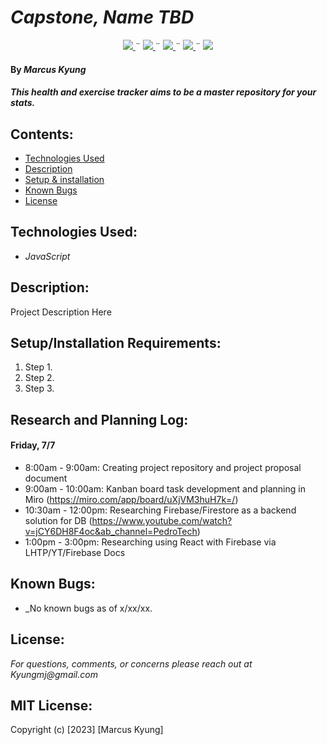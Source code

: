 # _Capstone, Name TBD_
<div align="center">
    <!-- Project Shields -->
    <div align="center">
        <a href="https://github.com/MarcusKyung/capstone/graphs/contributors">
            <img src="https://img.shields.io/github/contributors/MarcusKyung/capstone.svg?style=plastic">
        </a>
        ¨
        <a href="https://github.com/MarcusKyung/Valtteri-BOTtas/stargazers">
            <img src="https://img.shields.io/github/stars/MarcusKyung/capstone.svg?color=yellow&style=plastic">
        </a>
        ¨
        <a href="https://github.com/MarcusKyung/Valtteri-BOTtas/issues">
            <img src="https://img.shields.io/github/issues/MarcusKyung/capstone?style=plastic">
        </a>
        ¨
        <a href="https://github.com/MarcusKyung/Valtteri-BOTtas/blob/main/license.txt">
            <img src="https://img.shields.io/github/license/MarcusKyung/capstone?color=orange&style=plastic">
        </a>
        ¨
        <a href="https://linkedin.com/in/MarcusKyung">
            <img src="https://img.shields.io/badge/-LinkedIn-black.svg?style=plastic&logo=linkedin&colorB=2867B2">
        </a>
    </div>
</div>

#### By _**Marcus Kyung**_

#### _This health and exercise tracker aims to be a master repository for your stats._

## Contents:
* [Technologies Used](#technologies-used)
* [Description](#description)
* [Setup & installation](#setupinstallation-requirements)
* [Known Bugs](#known-bugs)
* [License](#license)

## Technologies Used:
* _JavaScript_

## Description:
Project Description Here

## Setup/Installation Requirements:
1. Step 1.
2. Step 2.
3. Step 3.

## Research and Planning Log:

#### Friday, 7/7
- 8:00am - 9:00am: Creating project repository and project proposal document
- 9:00am - 10:00am: Kanban board task development and planning in Miro (https://miro.com/app/board/uXjVM3huH7k=/)
- 10:30am - 12:00pm: Researching Firebase/Firestore as a backend solution for DB (https://www.youtube.com/watch?v=jCY6DH8F4oc&ab_channel=PedroTech)
- 1:00pm - 3:00pm: Researching using React with Firebase via LHTP/YT/Firebase Docs



## Known Bugs:
* _No known bugs as of x/xx/xx.

## License:
_For questions, comments, or concerns please reach out at Kyungmj@gmail.com_

## MIT License:
Copyright (c) [2023] [Marcus Kyung]